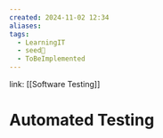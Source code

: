 ```yaml
---
created: 2024-11-02 12:34
aliases: 
tags:
  - LearningIT
  - seed🌱
  - ToBeImplemented
---
```


link: [[Software Testing]]

# Automated Testing
